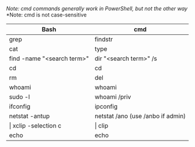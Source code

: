 *Note: cmd commands generally work in PowerShell, but not the other way*
*Note: cmd is not case-sensitive

**Bash** | **cmd**
--- | --- 
grep | findstr 
cat | type 
find -name "\<search term>" | dir "\<search term>" /s 
cd | cd 
rm | del 
whoami | whoami
sudo -l | whoami /priv
ifconfig | ipconfig
netstat -antup | netstat /ano (use /anbo if admin)
\| xclip -selection c | \| clip
echo | echo
